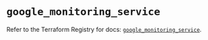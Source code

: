 # `google_monitoring_service`

Refer to the Terraform Registry for docs: [`google_monitoring_service`](https://registry.terraform.io/providers/hashicorp/google-beta/5.20.0/docs/resources/google_monitoring_service).
